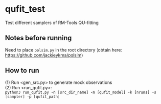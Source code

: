 # qufit_test
Test different samplers of RM-Tools QU-fitting


## Notes before running
Need to place `polsim.py` in the root directory (obtain here: https://github.com/jackieykma/polsim)


## How to run
(1) Run <gen_src.py> to generate mock observations\
(2) Run <run_qufit.py>:\
    `python3 run_qufit.py -n [src_dir_name] -m [qufit_model] -k [nruns] -s [sampler] -p [qufit_path]`







